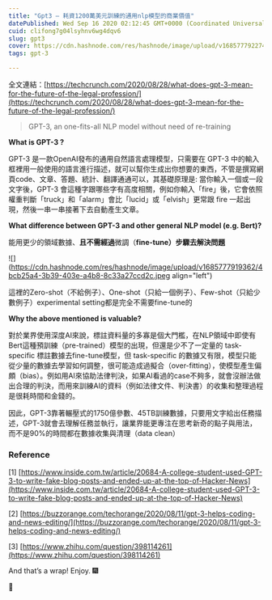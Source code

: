 ```yaml
---
title: "Gpt3 — 耗資1200萬美元訓練的通用nlp模型的商業價值"
datePublished: Wed Sep 16 2020 02:12:45 GMT+0000 (Coordinated Universal Time)
cuid: clifong7g04lsyhnv6wg4dqv6
slug: gpt3
cover: https://cdn.hashnode.com/res/hashnode/image/upload/v1685777922747/0c314690-4fa4-4473-b996-679b82aabd90.jpeg
tags: gpt-3

---
```


全文連結：[https://techcrunch.com/2020/08/28/what-does-gpt-3-mean-for-the-future-of-the-legal-profession/](https://techcrunch.com/2020/08/28/what-does-gpt-3-mean-for-the-future-of-the-legal-profession/)

> GPT-3, an one-fits-all NLP model without need of re-training

**What is GPT-3 ?**

GPT-3 是一款OpenAI發布的通用自然語言處理模型，只需要在 GPT-3 中的輸入框裡用一般使用的語言進行描述，就可以幫你生成出你想要的東西，不管是撰寫網頁code、文章、答題、統計、翻譯通通可以，其基礎原理是: 當你輸入一個或一段文字後，GPT-3 會這種字跟哪些字有高度相關，例如你輸入「fire」後，它會依照權重判斷「truck」和「alarm」會比「lucid」或「elvish」更常跟 fire 一起出現，然後一串一串接著下去自動產生文章。

**What difference between GPT-3 and other general NLP model (e.g. Bert)?**

能用更少的領域數據、**且不需經過**微調（**fine-tune）步驟去解決問題**

![](https://cdn.hashnode.com/res/hashnode/image/upload/v1685777919362/4bcb25a4-3b39-403e-a4b8-8c33a27ccd2c.jpeg align="left")

這裡的Zero-shot（不給例子）、One-shot（只給一個例子）、Few-shot（只給少數例子）experimental setting都是完全不需要fine-tune的

**Why the above mentioned is valuable?**

對於業界使用深度AI來說，標註資料量的多寡是個大門檻，在NLP領域中即使有Bert這種預訓練（pre-trained）模型的出現，但還是少不了一定量的 task-specific 標註數據去fine-tune模型，但 task-specific 的數據又有限，模型只能從少量的數據去學習如何調整，很可能造成過擬合（over-fitting），使模型產生偏頗（bias）。例如用AI來協助法律判決，如果AI看過的case不夠多，就會沒辦法做出合理的判決，而用來訓練AI的資料（例如法律文件、判決書）的收集和整理過程是很耗時間和金錢的。

因此，GPT-3靠著輾壓式的1750億參數、45TB訓練數據，只要用文字給出任務描述，GPT-3就會去理解任務並執行，讓業界能更專注在思考新奇的點子與用法，而不是90%的時間都在數據收集與清理（data clean）

### Reference

\[1\] [https://www.inside.com.tw/article/20684-A-college-student-used-GPT-3-to-write-fake-blog-posts-and-ended-up-at-the-top-of-Hacker-News](https://www.inside.com.tw/article/20684-A-college-student-used-GPT-3-to-write-fake-blog-posts-and-ended-up-at-the-top-of-Hacker-News)

\[2\] [https://buzzorange.com/techorange/2020/08/11/gpt-3-helps-coding-and-news-editing/](https://buzzorange.com/techorange/2020/08/11/gpt-3-helps-coding-and-news-editing/)

\[3\] [https://www.zhihu.com/question/398114261](https://www.zhihu.com/question/398114261)

And that’s a wrap! Enjoy. 🎆

👏